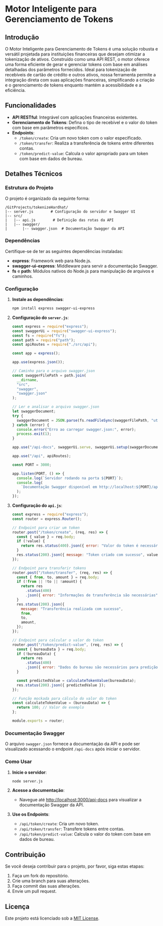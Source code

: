 # Motor Inteligente para Gerenciamento de Tokens

## Introdução

O Motor Inteligente para Gerenciamento de Tokens é uma solução robusta e versátil projetada para instituições financeiras que desejam otimizar a tokenização de ativos. Construído como uma API REST, o motor oferece uma forma eficiente de gerar e gerenciar tokens com base em análises detalhadas dos parâmetros fornecidos. Ideal para tokenização de recebíveis de cartão de crédito e outros ativos, nossa ferramenta permite a integração direta com suas aplicações financeiras, simplificando a criação e o gerenciamento de tokens enquanto mantém a acessibilidade e a eficiência.

## Funcionalidades

- **API RESTful**: Integrável com aplicações financeiras existentes.
- **Gerenciamento de Tokens**: Defina o tipo de recebível e o valor do token com base em parâmetros específicos.
- **Endpoints**:
  - `/token/create`: Cria um novo token com o valor especificado.
  - `/token/transfer`: Realiza a transferência de tokens entre diferentes contas.
  - `/token/predict-value`: Calcula o valor apropriado para um token com base em dados de bureau.

## Detalhes Técnicos

### Estrutura do Projeto

O projeto é organizado da seguinte forma:

```
/GitProjects/tokenizeHardhat/
|-- server.js        # Configuração do servidor e Swagger UI
|-- src/
|   |-- api.js        # Definição das rotas da API
|   |-- swagger/
|       |-- swagger.json  # Documentação Swagger da API
```

### Dependências

Certifique-se de ter as seguintes dependências instaladas:

- **express**: Framework web para Node.js.
- **swagger-ui-express**: Middleware para servir a documentação Swagger.
- **fs** e **path**: Módulos nativos do Node.js para manipulação de arquivos e caminhos.

### Configuração

1. **Instale as dependências**:

   ```bash
   npm install express swagger-ui-express
   ```

2. **Configuração do `server.js`**:

   ```javascript
   const express = require("express");
   const swaggerUi = require("swagger-ui-express");
   const fs = require("fs");
   const path = require("path");
   const apiRoutes = require("./src/api");

   const app = express();

   app.use(express.json());

   // Caminho para o arquivo swagger.json
   const swaggerFilePath = path.join(
     __dirname,
     "src",
     "swagger",
     "swagger.json"
   );

   // Ler e analisar o arquivo swagger.json
   let swaggerDocument;
   try {
     swaggerDocument = JSON.parse(fs.readFileSync(swaggerFilePath, "utf8"));
   } catch (error) {
     console.error("Erro ao carregar swagger.json:", error);
     process.exit(1);
   }

   app.use("/api-docs", swaggerUi.serve, swaggerUi.setup(swaggerDocument));

   app.use("/api", apiRoutes);

   const PORT = 3000;

   app.listen(PORT, () => {
     console.log(`Servidor rodando na porta ${PORT}`);
     console.log(
       `Documentação Swagger disponível em http://localhost:${PORT}/api-docs`
     );
   });
   ```

3. **Configuração do `api.js`**:

   ```javascript
   const express = require("express");
   const router = express.Router();

   // Endpoint para criar um token
   router.post("/token/create", (req, res) => {
     const { value } = req.body;
     if (!value) {
       return res.status(400).json({ error: "Valor do token é necessário" });
     }
     res.status(200).json({ message: "Token criado com sucesso", value });
   });

   // Endpoint para transferir tokens
   router.post("/token/transfer", (req, res) => {
     const { from, to, amount } = req.body;
     if (!from || !to || !amount) {
       return res
         .status(400)
         .json({ error: "Informações de transferência são necessárias" });
     }
     res.status(200).json({
       message: "Transferência realizada com sucesso",
       from,
       to,
       amount,
     });
   });

   // Endpoint para calcular o valor do token
   router.post("/token/predict-value", (req, res) => {
     const { bureauData } = req.body;
     if (!bureauData) {
       return res
         .status(400)
         .json({ error: "Dados do bureau são necessários para predição" });
     }

     const predictedValue = calculateTokenValue(bureauData);
     res.status(200).json({ predictedValue });
   });

   // Função mockada para cálculo do valor do token
   const calculateTokenValue = (bureauData) => {
     return 100; // Valor de exemplo
   };

   module.exports = router;
   ```

### Documentação Swagger

O arquivo `swagger.json` fornece a documentação da API e pode ser visualizado acessando o endpoint `/api-docs` após iniciar o servidor.

### Como Usar

1. **Inicie o servidor**:

   ```bash
   node server.js
   ```

2. **Acesse a documentação**:

   - Navegue até [http://localhost:3000/api-docs](http://localhost:3000/api-docs) para visualizar a documentação Swagger da API.

3. **Use os Endpoints**:
   - `/api/token/create`: Cria um novo token.
   - `/api/token/transfer`: Transfere tokens entre contas.
   - `/api/token/predict-value`: Calcula o valor do token com base em dados de bureau.

## Contribuição

Se você deseja contribuir para o projeto, por favor, siga estas etapas:

1. Faça um fork do repositório.
2. Crie uma branch para suas alterações.
3. Faça commit das suas alterações.
4. Envie um pull request.

## Licença

Este projeto está licenciado sob a [MIT License](LICENSE).
